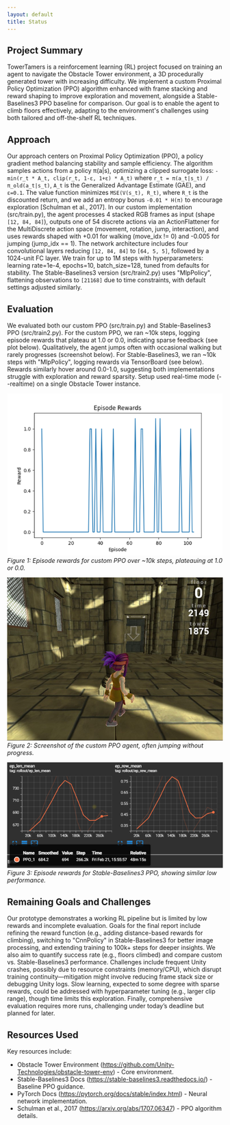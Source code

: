 ```yaml
---
layout: default
title: Status
---
```


## Project Summary

TowerTamers is a reinforcement learning (RL) project focused on training an agent to navigate the Obstacle Tower environment, a 3D procedurally generated tower with increasing difficulty. We implement a custom Proximal Policy Optimization (PPO) algorithm enhanced with frame stacking and reward shaping to improve exploration and movement, alongside a Stable-Baselines3 PPO baseline for comparison. Our goal is to enable the agent to climb floors effectively, adapting to the environment's challenges using both tailored and off-the-shelf RL techniques.

## Approach

Our approach centers on Proximal Policy Optimization (PPO), a policy gradient method balancing stability and sample efficiency. The algorithm samples actions from a policy π(a|s), optimizing a clipped surrogate loss: `-min(r_t * A_t, clip(r_t, 1-ε, 1+ε) * A_t)` where `r_t = π(a_t|s_t) / π_old(a_t|s_t)`, `A_t` is the Generalized Advantage Estimate (GAE), and `ε=0.1`. The value function minimizes `MSE(V(s_t), R_t)`, where `R_t` is the discounted return, and we add an entropy bonus `-0.01 * H(π)` to encourage exploration [Schulman et al., 2017]. In our custom implementation (src/train.py), the agent processes 4 stacked RGB frames as input (shape `[12, 84, 84]`), outputs one of 54 discrete actions via an ActionFlattener for the MultiDiscrete action space (movement, rotation, jump, interaction), and uses rewards shaped with +0.01 for walking (move_idx != 0) and -0.005 for jumping (jump_idx == 1). The network architecture includes four convolutional layers reducing `[12, 84, 84]` to `[64, 5, 5]`, followed by a 1024-unit FC layer. We train for up to 1M steps with hyperparameters: learning rate=1e-4, epochs=10, batch_size=128, tuned from defaults for stability. The Stable-Baselines3 version (src/train2.py) uses "MlpPolicy", flattening observations to `[21168]` due to time constraints, with default settings adjusted similarly.

## Evaluation

We evaluated both our custom PPO (src/train.py) and Stable-Baselines3 PPO (src/train2.py). For the custom PPO, we ran ~10k steps, logging episode rewards that plateau at 1.0 or 0.0, indicating sparse feedback (see plot below). Qualitatively, the agent jumps often with occasional walking but rarely progresses (screenshot below). For Stable-Baselines3, we ran ~10k steps with "MlpPolicy", logging rewards via TensorBoard (see below). Rewards similarly hover around 0.0-1.0, suggesting both implementations struggle with exploration and reward sparsity. Setup used real-time mode (--realtime) on a single Obstacle Tower instance.

![Custom PPO Rewards](rewards.png)
*Figure 1: Episode rewards for custom PPO over ~10k steps, plateauing at 1.0 or 0.0.*

![Agent Behavior](screenshot.jpg)
*Figure 2: Screenshot of the custom PPO agent, often jumping without progress.*

![Stable-Baselines3 Rewards](sb3_rewards.png)
*Figure 3: Episode rewards for Stable-Baselines3 PPO, showing similar low performance.*

## Remaining Goals and Challenges

Our prototype demonstrates a working RL pipeline but is limited by low rewards and incomplete evaluation. Goals for the final report include refining the reward function (e.g., adding distance-based rewards for climbing), switching to "CnnPolicy" in Stable-Baselines3 for better image processing, and extending training to 100k+ steps for deeper insights. We also aim to quantify success rate (e.g., floors climbed) and compare custom vs. Stable-Baselines3 performance. Challenges include frequent Unity crashes, possibly due to resource constraints (memory/CPU), which disrupt training continuity—mitigation might involve reducing frame stack size or debugging Unity logs. Slow learning, expected to some degree with sparse rewards, could be addressed with hyperparameter tuning (e.g., larger clip range), though time limits this exploration. Finally, comprehensive evaluation requires more runs, challenging under today’s deadline but planned for later.

## Resources Used

Key resources include:
- Obstacle Tower Environment (https://github.com/Unity-Technologies/obstacle-tower-env) - Core environment.
- Stable-Baselines3 Docs (https://stable-baselines3.readthedocs.io/) - Baseline PPO guidance.
- PyTorch Docs (https://pytorch.org/docs/stable/index.html) - Neural network implementation.
- Schulman et al., 2017 (https://arxiv.org/abs/1707.06347) - PPO algorithm details.
